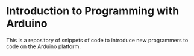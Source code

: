 # Introduction to Programming with Arduino

This is a repository of snippets of code to introduce new programmers
to code on the Arduino platform.
